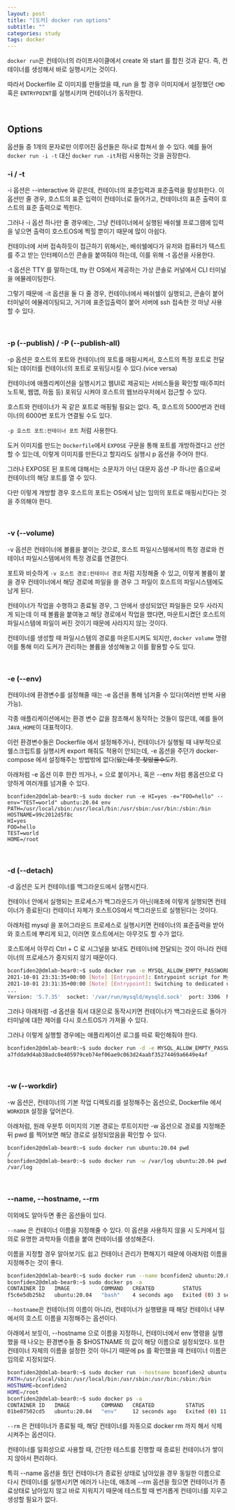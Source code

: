 ```yaml
---
layout: post
title: "[도커] docker run options"
subtitle: ""
categories: study
tags: docker
---
```


```docker run```은 컨테이너의 라이프사이클에서 create 와 start 를 합친 것과 같다. 즉, 컨테이너를 생성해서 바로 실행시키는 것이다.

따라서 Dockerfile 로 이미지를 만들었을 때, run 을 할 경우 이미지에서 설정했던 ```CMD``` 혹은 ```ENTRYPOINT```를 실행시키며 컨테이너가 동작한다.

<br>

## Options

옵션들 중 1개의 문자로만 이루어진 옵션들은 하나로 합쳐서 쓸 수 있다. 예를 들어 ```docker run -i -t``` 대신 ```docker run -it```처럼 사용하는 것을 권장한다.

### -i / -t

-i 옵션은 --interactive 와 같은데, 컨테이너의 표준입력과 표준출력을 활성화한다. 이 옵션만 줄 경우, 호스트의 표준 입력이 컨테이너로 들어가고, 컨테이너의 표준 출력이 호스트의 표준 출력으로 찍힌다.

그러나 -i 옵션 하나만 줄 경우에는, 그냥 컨테이너에서 실행된 배쉬쉘 프로그램에 입력을 넣으면 출력이 호스트OS에 찍힐 뿐이기 때문에 많이 아쉽다.

컨테이너에 서버 접속하듯이 접근하기 위해서는, 배쉬쉘에다가 유저와 컴퓨터가 텍스트를 주고 받는 인터페이스인 콘솔을 붙여줘야 하는데, 이를 위해 -t 옵션을 사용한다.

-t 옵션은 TTY 를 말하는데, tty 란 OS에서 제공하는 가상 콘솔로 커널에서 CLI 터미널을 에뮬레이팅한다.

그렇기 때문에 -it 옵션을 둘 다 줄 경우, 컨테이너에서 배쉬쉘이 실행되고, 콘솔이 붙어 터미널이 에뮬레이팅되고, 거기에 표준입출력이 붙어 서버에 ssh 접속한 것 마냥 사용할 수 있다.

<br>

### -p (--publish) / -P (--publish-all)

-p 옵션은 호스트의 포트와 컨테이너의 포트를 매핑시켜서, 호스트의 특정 포트로 전달되는 데이터를 컨테이너의 포트로 포워딩시킬 수 있다.(vice versa)

컨테이너에 애플리케이션을 실행시키고 웹UI로 제공되는 서비스들을 확인할 때(주피터노트북, 웹앱, 하둡 등) 포워딩 시켜야 호스트의 웹브라우저에서 접근할 수 있다.

호스트와 컨테이너가 꼭 같은 포트로 매핑될 필요는 없다. 즉, 호스트의 5000번과 컨테이너의 6000번 포트가 연결될 수도 있다.

```-p 호스트 포트:컨테이너 포트``` 처럼 사용한다.

도커 이미지를 만드는 ```Dockerfile```에서 ```EXPOSE``` 구문을 통해 포트를 개방하겠다고 선언할 수 있는데, 이렇게 이미지를 만든다고 할지라도 실행시 p 옵션을 주어야 한다.

그러나 EXPOSE 된 포트에 대해서는 소문자가 아닌 대문자 옵션 -P 하나만 줌으로써 컨테이너의 해당 포트를 열 수 있다.

다만 이렇게 개방할 경우 호스트의 포트는 OS에서 남는 임의의 포트로 매핑시킨다는 것을 주의해야 한다.

<br>

### -v (--volume)

-v 옵션은 컨테이너에 볼륨을 붙이는 것으로, 호스트 파일시스템에서의 특정 경로와 컨테이너 파일시스템에서의 특정 경로를 연결한다.

포트와 비슷하게 ```-v 호스트 경로:컨테이너 경로``` 처럼 지정해줄 수 있고, 이렇게 볼륨이 붙을 경우 컨테이너에서 해당 경로에 파일을 쓸 경우 그 파일이 호스트의 파일시스템에도 남게 된다.

컨테이너가 작업을 수행하고 종료될 경우, 그 안에서 생성되었던 파일들은 모두 사라지게 되는데 이 때 볼륨을 붙여놓고 해당 경로에서 작업을 했다면, 마운트시켰던 호스트의 파일시스템에 파일이 써진 것이기 때문에 사라지지 않는 것이다.

컨테이너를 생성할 때 파일시스템의 경로를 마운트시켜도 되지만, ```docker volume``` 명령어를 통해 미리 도커가 관리하는 볼륨을 생성해놓고 이를 활용할 수도 있다.

<br>

### -e (--env)

컨테이너에 환경변수를 설정해줄 때는 -e 옵션을 통해 넘겨줄 수 있다(여러번 반복 사용 가능).

각종 애플리케이션에서는 환경 변수 값을 참조해서 동작하는 것들이 많은데, 예를 들어 ```JAVA_HOME```이 대표적이다.

이런 환경변수들은 Dockerfile 에서 설정해주거나, 컨테이너가 실행될 때 내부적으로 쉘스크립트를 실행시켜 export 해줘도 적용이 안되는데, -e 옵션을 주던가 docker-compose 에서 설정해주는 방법밖에 없다(~~있는데 못 찾았을수도?~~).

아래처럼 -e 옵션 이후 한칸 띄거나, = 으로 붙이거나, 혹은 --env 처럼 롱옵션으로 다양하게 여러개를 넘겨줄 수 있다.
```
bconfiden2@dmlab-bear0:~$ sudo docker run -e HI=yes -e="FOO=hello" --env="TEST=world" ubuntu:20.04 env
PATH=/usr/local/sbin:/usr/local/bin:/usr/sbin:/usr/bin:/sbin:/bin
HOSTNAME=99c2012d5f8c
HI=yes
FOO=hello
TEST=world
HOME=/root
```

<br>

### -d (--detach)

-d 옵션은 도커 컨테이너를 백그라운드에서 실행시킨다.

컨테이너 안에서 실행되는 프로세스가 백그라운드가 아닌(애초에 이렇게 실행되면 컨테이너가 종료된다) 컨테이너 자체가 호스트OS에서 백그라운드로 실행된다는 것이다.

아래처럼 mysql 을 포어그라운드 프로세스로 실행시키면 컨테이너의 표준출력을 받아와 호스트에 뿌리게 되고, 이러면 호스트에서는 아무것도 할 수가 없다.

호스트에서 아무리 Ctrl + C 로 시그널을 보내도 컨테이너에 전달되는 것이 아니라 컨테이너의 프로세스가 중지되지 않기 때문이다.
```bash
bconfiden2@dmlab-bear0:~$ sudo docker run -e MYSQL_ALLOW_EMPTY_PASSWORD=true mysql:5.7
2021-10-01 23:31:35+00:00 [Note] [Entrypoint]: Entrypoint script for MySQL Server 5.7.35-1debian10 started.
2021-10-01 23:31:35+00:00 [Note] [Entrypoint]: Switching to dedicated user 'mysql'
...
Version: '5.7.35'  socket: '/var/run/mysqld/mysqld.sock'  port: 3306  MySQL Community Server (GPL)

```

그러나 아래처럼 -d 옵션을 줘서 대몬으로 동작시키면 컨테이너가 백그라운드로 돌아가 터미널에 대한 제어를 다시 호스트OS가 가져올 수 있다. 

그러나 이렇게 실행할 경우에는 애플리케이션 로그를 따로 확인해줘야 한다.
```bash
bconfiden2@dmlab-bear0:~$ sudo docker run -d -e MYSQL_ALLOW_EMPTY_PASSWORD=true mysql:5.7
a7fdda9d4ab38adc8e405979ceb74ef06ae9c063d24aabf35274469a6649e4af
```

<br>

### -w (--workdir)

-w 옵션은, 컨테이너의 기본 작업 디렉토리를 설정해주는 옵션으로, Dockerfile 에서 ```WORKDIR``` 설정을 덮어쓴다.

아래처럼, 원래 우분투 이미지의 기본 경로는 루트이지만 -w 옵션으로 경로를 지정해준 뒤 pwd 를 찍어보면 해당 경로로 설정되었음을 확인할 수 있다.
```bash
bconfiden2@dmlab-bear0:~$ sudo docker run ubuntu:20.04 pwd
/
bconfiden2@dmlab-bear0:~$ sudo docker run -w /var/log ubuntu:20.04 pwd
/var/log
```

<br>

### --name, --hostname, --rm

이외에도 알아두면 좋은 옵션들이 있다.

```--name``` 은 컨테이너 이름을 지정해줄 수 있다. 이 옵션을 사용하지 않을 시 도커에서 임의로 유명한 과학자들 이름을 붙여 컨테이너를 생성해준다.

이름을 지정할 경우 알아보기도 쉽고 컨테이너 관리가 편해지기 때문에 아래처럼 이름을 지정해주는 것이 좋다.
```bash
bconfiden2@dmlab-bear0:~$ sudo docker run --name bconfiden2 ubuntu:20.04
bconfiden2@dmlab-bear0:~$ sudo docker ps -a
CONTAINER ID   IMAGE          COMMAND   CREATED         STATUS                     PORTS     NAMES
f5c6e5db25b2   ubuntu:20.04   "bash"    4 seconds ago   Exited (0) 3 seconds ago             bconfiden2
```

```--hostname```은 컨테이너의 이름이 아니라, 컨테이너가 실행됐을 때 해당 컨테이너 내부에서의 호스트 이름을 지정해주는 옵션이다.

아래에서 보듯이, --hostname 으로 이름을 지정하니, 컨테이너에서 env 명령을 실행했을 때 나오는 환경변수들 중 $HOSTNAME 의 값이 해당 이름으로 설정되었다. 또한 컨테이너 자체의 이름을 설정한 것이 아니기 때문에 ps 를 확인했을 때 컨테이너 이름은 임의로 지정되었다.
```bash
bconfiden2@dmlab-bear0:~$ sudo docker run --hostname bconfiden2 ubuntu:20.04 env
PATH=/usr/local/sbin:/usr/local/bin:/usr/sbin:/usr/bin:/sbin:/bin
HOSTNAME=bconfiden2
HOME=/root
bconfiden2@dmlab-bear0:~$ sudo docker ps -a
CONTAINER ID   IMAGE          COMMAND   CREATED          STATUS                      PORTS     NAMES
01be07502cd5   ubuntu:20.04   "env"     12 seconds ago   Exited (0) 11 seconds ago             vibrant_elbakyan
```

```--rm``` 은 컨테이너가 종료될 때, 해당 컨테이너를 자동으로 docker rm 까지 해서 삭제시켜주는 옵션이다.

컨테이너를 일회성으로 사용할 때, 간단한 테스트를 진행할 때 종료된 컨테이너가 쌓이지 않아서 편리하다.

특히 --name 옵션을 줬던 컨테이너가 종료된 상태로 남아있을 경우 동일한 이름으로 다시 컨테이너를 실행시키면 에러가 나는데, 애초에 --rm 옵션을 줬으면 컨테이너가 종료상태로 남아있지 않고 바로 지워지기 때문에 테스트할 때 번거롭게 컨테이너를 지우고 생성할 필요가 없다.